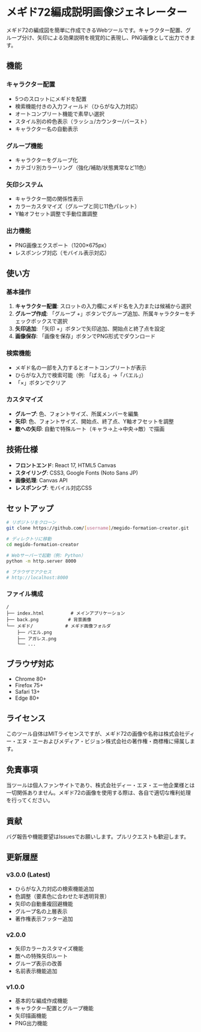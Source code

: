 # メギド72編成説明画像ジェネレーター

メギド72の編成図を簡単に作成できるWebツールです。キャラクター配置、グループ分け、矢印による効果説明を視覚的に表現し、PNG画像として出力できます。

## 機能

### キャラクター配置
- 5つのスロットにメギドを配置
- 検索機能付きの入力フィールド（ひらがな入力対応）
- オートコンプリート機能で素早い選択
- スタイル別の枠色表示（ラッシュ/カウンター/バースト）
- キャラクター名の自動表示

### グループ機能
- キャラクターをグループ化
- カテゴリ別カラーリング（強化/補助/状態異常など11色）

### 矢印システム
- キャラクター間の関係性表示
- カラーカスタマイズ（グループと同じ11色パレット）
- Y軸オフセット調整で手動位置調整

### 出力機能
- PNG画像エクスポート（1200×675px）
- レスポンシブ対応（モバイル表示対応）

## 使い方

### 基本操作
1. **キャラクター配置**: スロットの入力欄にメギド名を入力または候補から選択
2. **グループ作成**: 「グループ +」ボタンでグループ追加、所属キャラクターをチェックボックスで選択
3. **矢印追加**: 「矢印 +」ボタンで矢印追加、開始点と終了点を設定
4. **画像保存**: 「画像を保存」ボタンでPNG形式でダウンロード

### 検索機能
- メギド名の一部を入力するとオートコンプリートが表示
- ひらがな入力で検索可能（例: 「ばえる」→「バエル」）
- 「×」ボタンでクリア

### カスタマイズ
- **グループ**: 色、フォントサイズ、所属メンバーを編集
- **矢印**: 色、フォントサイズ、開始点、終了点、Y軸オフセットを調整
- **敵への矢印**: 自動で特殊ルート（キャラ→上→中央→敵）で描画

## 技術仕様

- **フロントエンド**: React 17, HTML5 Canvas
- **スタイリング**: CSS3, Google Fonts (Noto Sans JP)
- **画像処理**: Canvas API
- **レスポンシブ**: モバイル対応CSS

## セットアップ

```bash
# リポジトリをクローン
git clone https://github.com/[username]/megido-formation-creator.git

# ディレクトリに移動
cd megido-formation-creator

# Webサーバーで起動（例: Python）
python -m http.server 8000

# ブラウザでアクセス
# http://localhost:8000
```

### ファイル構成
```
/
├── index.html          # メインアプリケーション
├── back.png           # 背景画像
└── メギド/            # メギド画像フォルダ
    ├── バエル.png
    ├── アガレス.png
    └── ...
```

## ブラウザ対応

- Chrome 80+
- Firefox 75+
- Safari 13+
- Edge 80+

## ライセンス

このツール自体はMITライセンスですが、メギド72の画像や名称は株式会社ディー・エヌ・エーおよびメディア・ビジョン株式会社の著作権・商標権に帰属します。

## 免責事項

当ツールは個人ファンサイトであり、株式会社ディー・エヌ・エー他企業様とは一切関係ありません。メギド72の画像を使用する際は、各自で適切な権利処理を行ってください。

## 貢献

バグ報告や機能要望はIssuesでお願いします。プルリクエストも歓迎します。

## 更新履歴

### v3.0.0 (Latest)
- ひらがな入力対応の検索機能追加
- 色調整（要素色に合わせた半透明背景）
- 矢印の自動重複回避機能
- グループ名の上層表示
- 著作権表示フッター追加

### v2.0.0
- 矢印カラーカスタマイズ機能
- 敵への特殊矢印ルート
- グループ表示の改善
- 名前表示機能追加

### v1.0.0
- 基本的な編成作成機能
- キャラクター配置とグループ機能
- 矢印描画機能
- PNG出力機能
